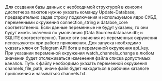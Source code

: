 ﻿Для создания базы данных с необходимой структурой в консоли диспетчера пакетов нужно указать команду Update-Database, предварительно задав строку подключения и используемое ядро СУБД переменными окружения connection_string и databse_core соответственно. Если данные переменные не будут указаны, то они будут иметь значения по умолчанию (Data Source=database.db; и SQLITE соответственно). Также эти значения из переменных окружения используются при работе приложения.
Для запуска необходимо указать ключ от Telegram API бота в переменной окружения api_key.
При указании переменной окружения watch_channels_change в любом значении будет отслеживаться изменения файла списка допустимых каналов. Путь к файлу необходимо указать переменной окружения channels_file_path, иначе файл будет находиться в рабочем каталоге приложения и называться channels.txt.